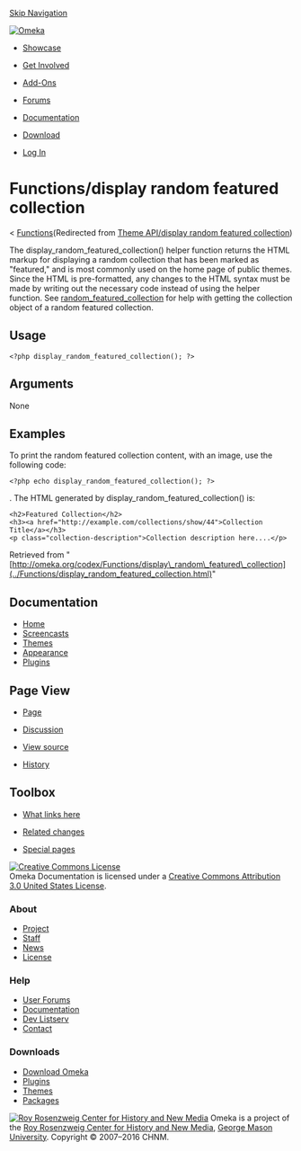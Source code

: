 <div id="wrap">

[Skip Navigation](display_random_featured_collection.html#content)
<div id="header">

<div class="padding">

<span
id="logo">[![Omeka](http://omeka.org/ui/i/logo-horizontal-288px.gif)](../../index.html)</span>
<div id="search-form">

</div>

-   <div id="nav-showcase">

    </div>

    [Showcase](../../showcase.1.html)
-   <div id="nav-involved">

    </div>

    [Get Involved](../../index.html%3Fp=124.html)
-   <div id="nav-addons">

    </div>

    [Add-Ons](../../add-ons.1.html)
-   <div id="nav-forums">

    </div>

    [Forums](../../forums/topic/mysqli-stmt.bind-result.html)
-   <div id="nav-documentation">

    </div>

    [Documentation](http://omeka.org/codex/)
-   <div id="nav-download">

    </div>

    [Download](../../download.1.html)

</div>

</div>

<div id="content">

<div class="padding">

<div id="user-meta">

-   <div id="pt-login">

    </div>

    [Log
    In](http://omeka.org/c/index.php?title=Special:UserLogin&returnto=Theme%20API/display%20random%20featured%20collection)

</div>

Functions/display random featured collection
============================================

<div id="contentSub">

<span class="subpages">&lt;
[Functions](../Functions.html "Functions")</span>(Redirected from [Theme
API/display random featured
collection](http://omeka.org/c/index.php?title=Theme_API/display_random_featured_collection&redirect=no "Theme API/display random featured collection"))

</div>

<div id="primary">

The display\_random\_featured\_collection() helper function returns the
HTML markup for displaying a random collection that has been marked as
"featured," and is most commonly used on the home page of public themes.
Since the HTML is pre-formatted, any changes to the HTML syntax must be
made by writing out the necessary code instead of using the helper
function. See
[random\_featured\_collection](random_featured_collection.html "Theme API/random featured collection")
for help with getting the collection object of a random featured
collection.

<span id="Usage" class="mw-headline"> Usage </span>
---------------------------------------------------

<div class="mw-geshi mw-content-ltr" dir="ltr">

<div class="php source-php">

``` {.de1}
<?php display_random_featured_collection(); ?>
```

</div>

</div>

<span id="Arguments" class="mw-headline"> Arguments </span>
-----------------------------------------------------------

None

<span id="Examples" class="mw-headline"> Examples </span>
---------------------------------------------------------

To print the random featured collection content, with an image, use the
following code:

<div class="mw-geshi mw-content-ltr" dir="ltr">

<div class="php source-php">

``` {.de1}
<?php echo display_random_featured_collection(); ?>
```

</div>

</div>

.
The HTML generated by display\_random\_featured\_collection() is:

<div class="mw-geshi mw-content-ltr" dir="ltr">

<div class="html4strict source-html4strict">

``` {.de1}
<h2>Featured Collection</h2>
<h3><a href="http://example.com/collections/show/44">Collection Title</a></h3>
<p class="collection-description">Collection description here....</p>
```

</div>

</div>

<div class="printfooter">

Retrieved from
"[http://omeka.org/codex/Functions/display\_random\_featured\_collection](../Functions/display_random_featured_collection.html)"

</div>

<div id="catlinks" class="catlinks catlinks-allhidden">

</div>

</div>

<div id="secondary">

<div class="portlet">

Documentation
-------------

-   [Home](http://omeka.org/codex/)
-   [Screencasts](http://omeka.org/codex/Screencasts)
-   [Themes](http://omeka.org/codex/Managing_Themes_2.0)
-   [Appearance](http://omeka.org/codex/Managing_Appearance_2.0)
-   [Plugins](http://omeka.org/codex/Plugins2.0)

</div>

<div class="portlet">

Page View
---------

-   <div id="nav-page">

    </div>

    [Page](../Functions/display_random_featured_collection.html)
-   <div id="nav-discussion">

    </div>

    [Discussion](http://omeka.org/c/index.php?title=Talk:Functions/display_random_featured_collection&action=edit&redlink=1)
-   <div id="nav-view_source">

    </div>

    [View
    source](http://omeka.org/c/index.php?title=Functions/display_random_featured_collection&action=edit)
-   <div id="nav-history">

    </div>

    [History](http://omeka.org/c/index.php?title=Functions/display_random_featured_collection&action=history)

</div>

<div id="wiki-toolbox" class="portlet">

Toolbox
-------

-   <div id="t-whatlinkshere">

    </div>

    [What links
    here](../Special:WhatLinksHere/Functions/display_random_featured_collection.html)
-   <div id="t-recentchangeslinked">

    </div>

    [Related
    changes](../Special:RecentChangesLinked/Functions/display_random_featured_collection.html)
-   <div id="t-specialpages">

    </div>

    [Special pages](http://omeka.org/codex/Special:SpecialPages)

</div>

[![Creative Commons
License](https://i.creativecommons.org/l/by/3.0/us/88x31.png)](http://creativecommons.org/licenses/by/3.0/us/)\
Omeka Documentation is licensed under a [Creative Commons Attribution
3.0 United States
License](http://creativecommons.org/licenses/by/3.0/us/).

</div>

</div>

</div>

<div id="footer">

<div class="padding">

<div id="sitemap">

<div class="section">

### About

-   [Project](../../index.html%3Fp=2.html)
-   [Staff](../../index.html%3Fp=3.html)
-   [News](../../blog.1.html)
-   [License](http://www.gnu.org/copyleft/gpl.html)

</div>

<div class="section">

### Help

-   [User Forums](../../forums/topic/mysqli-stmt.bind-result.html)
-   [Documentation](http://omeka.org/codex/)
-   [Dev Listserv](http://groups.google.com/group/omeka-dev)
-   [Contact](http://omeka.org/contact/)

</div>

<div class="section">

### Downloads

-   [Download Omeka](../../download.1.html)
-   [Plugins](../../plugins.html)
-   [Themes](../../download/themes/index.html)
-   [Packages](../../index.html%3Fp=222.html)

</div>

</div>

<div id="chnm-meta">

<span id="chnm-logo">[![Roy Rosenzweig Center for History and New
Media](http://omeka.org/ui/i/rrchnm-logo-regular.gif)](http://chnm.gmu.edu)</span>
Omeka is a project of the [Roy Rosenzweig Center for History and New
Media](http://chnm.gmu.edu), [George Mason
University](http://www.gmu.edu). Copyright © 2007–2016 CHNM.

</div>

</div>

</div>

</div>
